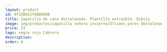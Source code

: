 ```yaml
---
layout: product
id: 0f338b52fd8b0988
title: Zapatilla de casa destalonada. Plantilla extraíble. Dibujo
image: img/productos/zapatilla señora invierno/Últimos pares destalonada/Zapatilla de casa destalonada. Plantilla extraíble. Dibujo=23=negro rojo Cabrera.webp
price: 23
tags: negro rojo Cabrera
description: 
order: 0
---
```

